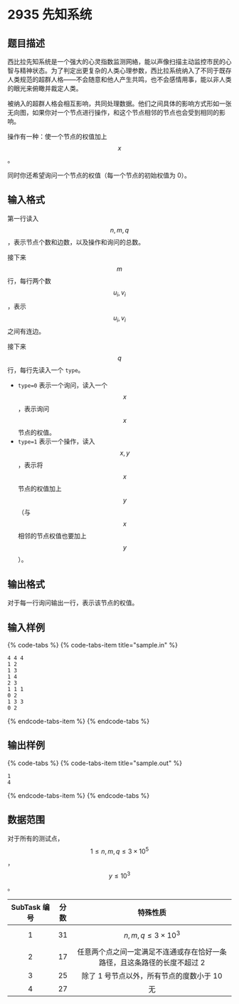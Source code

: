 # 2935 先知系统

## 题目描述

西比拉先知系统是一个强大的心灵指数监测网絡，能以声像扫描主动监控市民的心智与精神状态。为了判定出更复杂的人类心理参数，西比拉系统纳入了不同于既存人类规范的超群人格——不会随意和他人产生共鸣，也不会感情用事，能以非人类的眼光来俯瞰并裁定人类。

被纳入的超群人格会相互影响，共同处理数据。他们之间具体的影响方式形如一张无向图，如果你对一个节点进行操作，和这个节点相邻的节点也会受到相同的影响。

操作有一种：使一个节点的权值加上 $$x$$。

同时你还希望询问一个节点的权值（每一个节点的初始权值为 0）。

## 输入格式

第一行读入 $$n,\,m,\,q$$，表示节点个数和边数，以及操作和询问的总数。

接下来 $$m$$ 行，每行两个数 $$u_i,\,v_i$$，表示 $$u_i,\,v_i$$ 之间有连边。

接下来 $$q$$ 行，每行先读入一个 `type`。

* `type=0` 表示一个询问，读入一个 $$x$$，表示询问 $$x$$ 节点的权值。
* `type=1` 表示一个操作，读入 $$x,\,y$$，表示将 $$x$$ 节点的权值加上 $$y$$（与 $$x$$ 相邻的节点权值也要加上 $$y$$）。

## 输出格式

对于每一行询问输出一行，表示该节点的权值。

## 输入样例

{% code-tabs %}
{% code-tabs-item title="sample.in" %}
```text
4 4 4
1 2
1 3
1 4
2 3
1 1 1
0 2
1 3 3
0 2
```
{% endcode-tabs-item %}
{% endcode-tabs %}

## 输出样例

{% code-tabs %}
{% code-tabs-item title="sample.out" %}
```text
1
4
```
{% endcode-tabs-item %}
{% endcode-tabs %}

## 数据范围

对于所有的测试点，$$1 \leq n,\,m,\,q \leq 3 \times 10^5$$，$$y \leq 10^3$$。

| SubTask 编号 | 分数 | 特殊性质 |
| :---: | :---: | :---: |
| 1 | 31 | $$n,\,m,\,q \leq 3 \times 10^3$$ |
| 2 | 17 | 任意两个点之间一定满足不连通或存在恰好一条路径，且这条路径的长度不超过 2 |
| 3 | 25 | 除了 1 号节点以外，所有节点的度数小于 10 |
| 4 | 27 | 无 |

